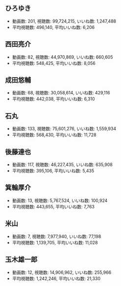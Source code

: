 ## ひろゆき

-   動画数: 201, 視聴数: 99,724,215, いいね数: 1,247,488
-   平均視聴数: 496,140, 平均いいね数: 6,206

## 西田亮介

-   動画数: 82, 視聴数: 44,970,869, いいね数: 660,605
-   平均視聴数: 548,425, 平均いいね数: 8,056

## 成田悠輔

-   動画数: 68, 視聴数: 30,058,614, いいね数: 429,116
-   平均視聴数: 442,038, 平均いいね数: 6,310

## 石丸

-   動画数: 133, 視聴数: 75,601,276, いいね数: 1,559,934
-   平均視聴数: 568,430, 平均いいね数: 11,728

## 後藤達也

-   動画数: 117, 視聴数: 46,227,435, いいね数: 635,908
-   平均視聴数: 395,106, 平均いいね数: 5,435

## 箕輪厚介

-   動画数: 13, 視聴数: 5,767,524, いいね数: 100,924
-   平均視聴数: 443,655, 平均いいね数: 7,763

## 米山

-   動画数: 7, 視聴数: 7,977,940, いいね数: 77,198
-   平均視聴数: 1,139,705, 平均いいね数: 11,028

## 玉木雄一郎

-   動画数: 12, 視聴数: 14,906,962, いいね数: 255,966
-   平均視聴数: 1,242,246, 平均いいね数: 21,330
